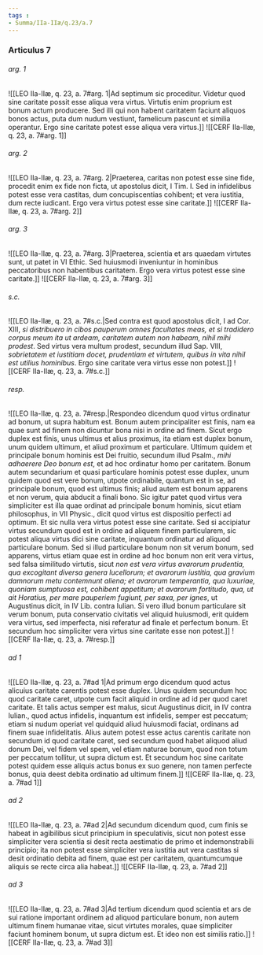 ```yaml
---
tags : 
- Summa/IIa-IIæ/q.23/a.7
---
```


### Articulus 7

###### arg. 1
![[LEO IIa-IIæ, q. 23, a. 7#arg. 1|Ad septimum sic proceditur. Videtur quod sine caritate possit esse aliqua vera virtus. Virtutis enim proprium est bonum actum producere. Sed illi qui non habent caritatem faciunt aliquos bonos actus, puta dum nudum vestiunt, famelicum pascunt et similia operantur. Ergo sine caritate potest esse aliqua vera virtus.]]
![[CERF IIa-IIæ, q. 23, a. 7#arg. 1]]

###### arg. 2
![[LEO IIa-IIæ, q. 23, a. 7#arg. 2|Praeterea, caritas non potest esse sine fide, procedit enim ex fide non ficta, ut apostolus dicit, I Tim. I. Sed in infidelibus potest esse vera castitas, dum concupiscentias cohibent; et vera iustitia, dum recte iudicant. Ergo vera virtus potest esse sine caritate.]]
![[CERF IIa-IIæ, q. 23, a. 7#arg. 2]]

###### arg. 3
![[LEO IIa-IIæ, q. 23, a. 7#arg. 3|Praeterea, scientia et ars quaedam virtutes sunt, ut patet in VI Ethic. Sed huiusmodi inveniuntur in hominibus peccatoribus non habentibus caritatem. Ergo vera virtus potest esse sine caritate.]]
![[CERF IIa-IIæ, q. 23, a. 7#arg. 3]]

###### s.c.
![[LEO IIa-IIæ, q. 23, a. 7#s.c.|Sed contra est quod apostolus dicit, I ad Cor. XIII, *si distribuero in cibos pauperum omnes facultates meas, et si tradidero corpus meum ita ut ardeam, caritatem autem non habeam, nihil mihi prodest*. Sed virtus vera multum prodest, secundum illud Sap. VIII, *sobrietatem et iustitiam docet, prudentiam et virtutem, quibus in vita nihil est utilius hominibus*. Ergo sine caritate vera virtus esse non potest.]]
![[CERF IIa-IIæ, q. 23, a. 7#s.c.]]

###### resp.
![[LEO IIa-IIæ, q. 23, a. 7#resp.|Respondeo dicendum quod virtus ordinatur ad bonum, ut supra habitum est. Bonum autem principaliter est finis, nam ea quae sunt ad finem non dicuntur bona nisi in ordine ad finem. Sicut ergo duplex est finis, unus ultimus et alius proximus, ita etiam est duplex bonum, unum quidem ultimum, et aliud proximum et particulare. Ultimum quidem et principale bonum hominis est Dei fruitio, secundum illud Psalm., *mihi adhaerere Deo bonum est*, et ad hoc ordinatur homo per caritatem. Bonum autem secundarium et quasi particulare hominis potest esse duplex, unum quidem quod est vere bonum, utpote ordinabile, quantum est in se, ad principale bonum, quod est ultimus finis; aliud autem est bonum apparens et non verum, quia abducit a finali bono. Sic igitur patet quod virtus vera simpliciter est illa quae ordinat ad principale bonum hominis, sicut etiam philosophus, in VII Physic., dicit quod virtus est dispositio perfecti ad optimum. Et sic nulla vera virtus potest esse sine caritate. Sed si accipiatur virtus secundum quod est in ordine ad aliquem finem particularem, sic potest aliqua virtus dici sine caritate, inquantum ordinatur ad aliquod particulare bonum. Sed si illud particulare bonum non sit verum bonum, sed apparens, virtus etiam quae est in ordine ad hoc bonum non erit vera virtus, sed falsa similitudo virtutis, sicut *non est vera virtus avarorum prudentia, qua excogitant diversa genera lucellorum; et avarorum iustitia, qua gravium damnorum metu contemnunt aliena; et avarorum temperantia, qua luxuriae, quoniam sumptuosa est, cohibent appetitum; et avarorum fortitudo, qua, ut ait Horatius, per mare pauperiem fugiunt, per saxa, per ignes*, ut Augustinus dicit, in IV Lib. contra Iulian. Si vero illud bonum particulare sit verum bonum, puta conservatio civitatis vel aliquid huiusmodi, erit quidem vera virtus, sed imperfecta, nisi referatur ad finale et perfectum bonum. Et secundum hoc simpliciter vera virtus sine caritate esse non potest.]]
![[CERF IIa-IIæ, q. 23, a. 7#resp.]]

###### ad 1
![[LEO IIa-IIæ, q. 23, a. 7#ad 1|Ad primum ergo dicendum quod actus alicuius caritate carentis potest esse duplex. Unus quidem secundum hoc quod caritate caret, utpote cum facit aliquid in ordine ad id per quod caret caritate. Et talis actus semper est malus, sicut Augustinus dicit, in IV contra Iulian., quod actus infidelis, inquantum est infidelis, semper est peccatum; etiam si nudum operiat vel quidquid aliud huiusmodi faciat, ordinans ad finem suae infidelitatis. Alius autem potest esse actus carentis caritate non secundum id quod caritate caret, sed secundum quod habet aliquod aliud donum Dei, vel fidem vel spem, vel etiam naturae bonum, quod non totum per peccatum tollitur, ut supra dictum est. Et secundum hoc sine caritate potest quidem esse aliquis actus bonus ex suo genere, non tamen perfecte bonus, quia deest debita ordinatio ad ultimum finem.]]
![[CERF IIa-IIæ, q. 23, a. 7#ad 1]]

###### ad 2
![[LEO IIa-IIæ, q. 23, a. 7#ad 2|Ad secundum dicendum quod, cum finis se habeat in agibilibus sicut principium in speculativis, sicut non potest esse simpliciter vera scientia si desit recta aestimatio de primo et indemonstrabili principio; ita non potest esse simpliciter vera iustitia aut vera castitas si desit ordinatio debita ad finem, quae est per caritatem, quantumcumque aliquis se recte circa alia habeat.]]
![[CERF IIa-IIæ, q. 23, a. 7#ad 2]]

###### ad 3
![[LEO IIa-IIæ, q. 23, a. 7#ad 3|Ad tertium dicendum quod scientia et ars de sui ratione important ordinem ad aliquod particulare bonum, non autem ultimum finem humanae vitae, sicut virtutes morales, quae simpliciter faciunt hominem bonum, ut supra dictum est. Et ideo non est similis ratio.]]
![[CERF IIa-IIæ, q. 23, a. 7#ad 3]]

